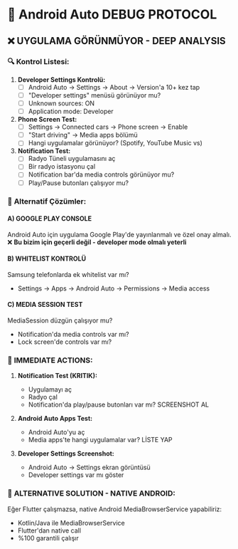 # 🚗 Android Auto DEBUG PROTOCOL

## ❌ UYGULAMA GÖRÜNMÜYOR - DEEP ANALYSIS

### 🔍 **Kontrol Listesi:**

1. **Developer Settings Kontrolü:**
   - [ ] Android Auto → Settings → About → Version'a 10+ kez tap
   - [ ] "Developer settings" menüsü görünüyor mu?
   - [ ] Unknown sources: ON
   - [ ] Application mode: Developer

2. **Phone Screen Test:**
   - [ ] Settings → Connected cars → Phone screen → Enable
   - [ ] "Start driving" → Media apps bölümü
   - [ ] Hangi uygulamalar görünüyor? (Spotify, YouTube Music vs)

3. **Notification Test:**
   - [ ] Radyo Tüneli uygulamasını aç
   - [ ] Bir radyo istasyonu çal
   - [ ] Notification bar'da media controls görünüyor mu?
   - [ ] Play/Pause butonları çalışıyor mu?

### 🔧 **Alternatif Çözümler:**

#### A) **GOOGLE PLAY CONSOLE**
Android Auto için uygulama Google Play'de yayınlanmalı ve özel onay almalı.
❌ **Bu bizim için geçerli değil - developer mode olmalı yeterli**

#### B) **WHITELIST KONTROLÜ**
Samsung telefonlarda ek whitelist var mı?
- Settings → Apps → Android Auto → Permissions → Media access

#### C) **MEDIA SESSION TEST**
MediaSession düzgün çalışıyor mu?
- Notification'da media controls var mı?
- Lock screen'de controls var mı?

### 🎯 **IMMEDIATE ACTIONS:**

1. **Notification Test (KRITIK):**
   - Uygulamayı aç
   - Radyo çal
   - Notification'da play/pause butonları var mı? SCREENSHOT AL

2. **Android Auto Apps Test:**
   - Android Auto'yu aç
   - Media apps'te hangi uygulamalar var? LİSTE YAP

3. **Developer Settings Screenshot:**
   - Android Auto → Settings ekran görüntüsü
   - Developer settings var mı göster

### 📱 **ALTERNATIVE SOLUTION - NATIVE ANDROID:**

Eğer Flutter çalışmazsa, native Android MediaBrowserService yapabiliriz:
- Kotlin/Java ile MediaBrowserService
- Flutter'dan native call
- %100 garantili çalışır